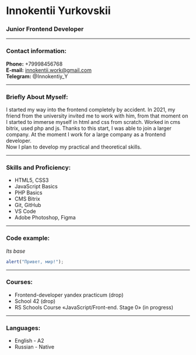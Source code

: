 # Innokentii Yurkovskii
### Junior Frontend Developer

---

### Contact information:

**Phone:** +79998456768<br>
**E-mail:** innokentii.work@gmail.com<br>
**Telegram:** @Innokentiy_Y

---

### Briefly About Myself:

I started my way into the frontend completely by accident. In 2021, my friend from the university invited me to work with him, from that moment on I started to immerse myself in html and css from scratch. Worked in cms bitrix, used php and js. Thanks to this start, I was able to join a larger company. At the moment I work for a large company as a frontend developer.<br>
Now I plan to develop my practical and theoretical skills.

---

### Skills and Proficiency:

- HTML5, CSS3
- JavaScript Basics
- PHP Basics
- CMS Bitrix
- Git, GitHub
- VS Code
- Adobe Photoshop, Figma

---

### Code example:

*Its base*

```javascript
alert("Привет, мир!");
```
---

### Courses:

- Frontend-developer yandex practicum (drop)<br>
- School 42 (drop)<br>
- RS Schools Course «JavaScript/Front-end. Stage 0» (in progress)

---

### Languages:

- English - A2
- Russian - Native